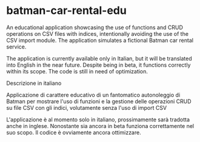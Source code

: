 # batman-car-rental-edu
An educational application showcasing the use of functions and CRUD operations on CSV files with indices, intentionally avoiding the use of the CSV import module. The application simulates a fictional Batman car rental service.

The application is currently available only in Italian, but it will be translated into English in the near future.
Despite being in beta, it functions correctly within its scope. The code is still in need of optimization.


Descrizione in italiano

Applicazione di carattere educativo di un fantomatico autonoleggio di Batman per mostrare l'uso di funzioni e la gestione delle operazioni CRUD su file CSV con gli indici, volutamente senza l'uso di import CSV 

L'applicazione è al momento solo in italiano, prossimamente sarà tradotta anche in inglese.
Nonostante sia ancora in beta funziona correttamente nel suo scopo. Il codice è ovviamente ancora ottimizzare.

